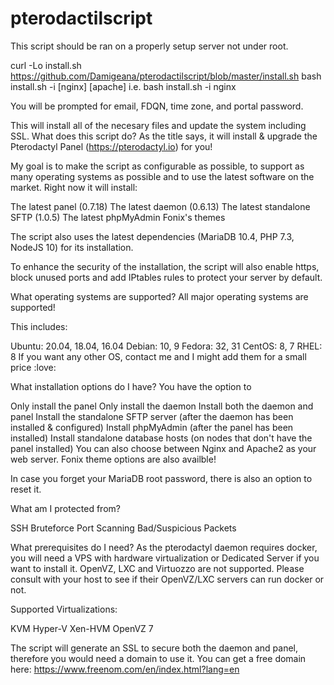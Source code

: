 # pterodactilscript
This script should be ran on a properly setup server not under root.

curl -Lo install.sh https://github.com/Damigeana/pterodactilscript/blob/master/install.sh
bash install.sh -i [nginx] [apache]
i.e. bash install.sh -i nginx

You will be prompted for email, FDQN, time zone, and portal password.

This will install all of the necesary files and update the system including SSL.
What does this script do?
As the title says, it will install & upgrade the Pterodactyl Panel (https://pterodactyl.io) for you!

My goal is to make the script as configurable as possible, to support as many operating systems as possible and to use the latest software on the market. Right now it will install:

The latest panel (0.7.18)
The latest daemon (0.6.13)
The latest standalone SFTP (1.0.5)
The latest phpMyAdmin
Fonix's themes

The script also uses the latest dependencies (MariaDB 10.4, PHP 7.3, NodeJS 10) for its installation.

To enhance the security of the installation, the script will also enable https, block unused ports and add IPtables rules to protect your server by default.

What operating systems are supported?
All major operating systems are supported!

This includes:

Ubuntu: 20.04, 18.04, 16.04
Debian: 10, 9
Fedora: 32, 31
CentOS: 8, 7
RHEL: 8
If you want any other OS, contact me and I might add them for a small price :love:

What installation options do I have?
You have the option to

Only install the panel
Only install the daemon
Install both the daemon and panel
Install the standalone SFTP server (after the daemon has been installed & configured)
Install phpMyAdmin (after the panel has been installed)
Install standalone database hosts (on nodes that don't have the panel installed)
You can also choose between Nginx and Apache2 as your web server.
Fonix theme options are also availble!

In case you forget your MariaDB root password, there is also an option to reset it.

What am I protected from?

SSH Bruteforce
Port Scanning
Bad/Suspicious Packets

What prerequisites do I need?
As the pterodactyl daemon requires docker, you will need a VPS with hardware virtualization or Dedicated Server if you want to install it. OpenVZ, LXC and Virtuozzo are not supported. Please consult with your host to see if their OpenVZ/LXC servers can run docker or not.

Supported Virtualizations:

KVM
Hyper-V
Xen-HVM
OpenVZ 7

The script will generate an SSL to secure both the daemon and panel, therefore you would need a domain to use it. You can get a free domain here: https://www.freenom.com/en/index.html?lang=en
